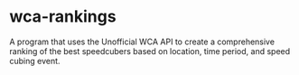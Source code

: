 # wca-rankings
A program that uses the Unofficial WCA API to create a comprehensive ranking of the best speedcubers based on location, time period, and speed cubing event. 
